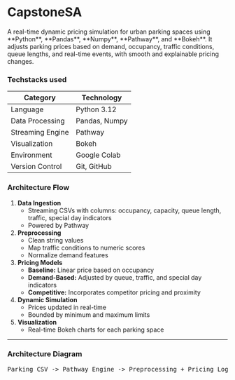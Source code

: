 # CapstoneSA

<p>A real-time dynamic pricing simulation for urban parking spaces using **Python**, **Pandas**, **Numpy**, **Pathway**, and **Bokeh**.  
It adjusts parking prices based on demand, occupancy, traffic conditions, queue lengths, and real-time events, with smooth and explainable pricing changes.</p>
<h3> Techstacks used </h3> 
<table>
  <thead>
    <tr>
      <th>Category</th>
      <th>Technology</th>
    </tr>
  </thead>
  <tbody>
    <tr>
      <td>Language</td>
      <td>Python 3.12</td>
    </tr>
    <tr>
      <td>Data Processing</td>
      <td>Pandas, Numpy</td>
    </tr>
    <tr>
      <td>Streaming Engine</td>
      <td>Pathway</td>
    </tr>
    <tr>
      <td>Visualization</td>
      <td>Bokeh</td>
    </tr>
    <tr>
      <td>Environment</td>
      <td>Google Colab</td>
    </tr>
    <tr>
      <td>Version Control</td>
      <td>Git, GitHub</td>
    </tr>
  </tbody>
</table>
<h3>Architecture Flow</h3>

<ol>
  <li><strong> Data Ingestion</strong><br>
    <ul>
      <li>Streaming CSVs with columns: occupancy, capacity, queue length, traffic, special day indicators</li>
      <li>Powered by Pathway</li>
    </ul>
  </li>
  <li><strong> Preprocessing</strong><br>
    <ul>
      <li>Clean string values</li>
      <li>Map traffic conditions to numeric scores</li>
      <li>Normalize demand features</li>
    </ul>
  </li>
  <li><strong> Pricing Models</strong><br>
    <ul>
      <li><strong>Baseline:</strong> Linear price based on occupancy</li>
      <li><strong>Demand-Based:</strong> Adjusted by queue, traffic, and special day indicators</li>
      <li><strong>Competitive:</strong> Incorporates competitor pricing and proximity</li>
    </ul>
  </li>
  <li><strong> Dynamic Simulation</strong><br>
    <ul>
      <li>Prices updated in real-time</li>
      <li>Bounded by minimum and maximum limits</li>
    </ul>
  </li>
  <li><strong> Visualization</strong><br>
    <ul>
      <li>Real-time Bokeh charts for each parking space</li>
    </ul>
  </li>
</ol>

---
<h3>Architecture Diagram</h3>

<pre>
Parking CSV -> Pathway Engine -> Preprocessing + Pricing Logic -> Bokeh Visuals
</pre>
